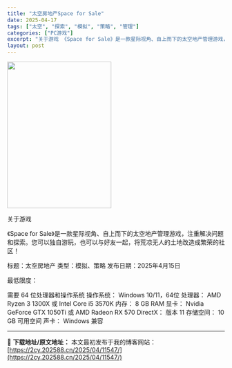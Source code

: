 ```yaml
---
title: "太空房地产Space for Sale"
date: 2025-04-17
tags: ["太空", "探索", "模拟", "策略", "管理"]
categories: ["PC游戏"]
excerpt: "关于游戏 《Space for Sale》是一款星际视角、自上而下的太空地产管理游戏，注重解决问题和探索。您可以独自游玩，也可以与好友一起，将荒凉无人的土地改造成繁荣的社区！ 标题：太空房地产 类型：模拟、策略 发布日期：2025年4月15日 最低限度： 需要 64 位处理器和操作系统 操作系统： &hellip;"
layout: post
---
```


<img class="aligncenter size-full wp-image-11548" src="https://2cy.202588.cn/wp-content/uploads/2025/04/2025041705114385.jpg" alt="" width="241" height="339" />

关于游戏

《Space for Sale》是一款星际视角、自上而下的太空地产管理游戏，注重解决问题和探索。您可以独自游玩，也可以与好友一起，将荒凉无人的土地改造成繁荣的社区！

标题：太空房地产
类型：模拟、策略
发布日期：2025年4月15日

最低限度：

需要 64 位处理器和操作系统
操作系统： Windows 10/11，64位
处理器： AMD Ryzen 3 1300X 或 Intel Core i5 3570K
内存： 8 GB RAM
显卡： Nvidia GeForce GTX 1050Ti 或 AMD Radeon RX 570
DirectX： 版本 11
存储空间： 10 GB 可用空间
声卡： Windows 兼容

---
📖 **下载地址/原文地址：** 本文最初发布于我的博客网站：[https://2cy.202588.cn/2025/04/11547/](https://2cy.202588.cn/2025/04/11547/)
